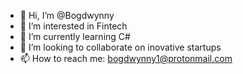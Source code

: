 - 👋 Hi, I’m @Bogdwynny
- 👀 I’m interested in Fintech
- 🌱 I’m currently learning C#
- 💞️ I’m looking to collaborate on inovative startups
- 📫 How to reach me: bogdwynny1@protonmail.com

<!---
Bogdwynny/Bogdwynny is a ✨ special ✨ repository because its `README.md` (this file) appears on your GitHub profile.
You can click the Preview link to take a look at your changes.
--->
